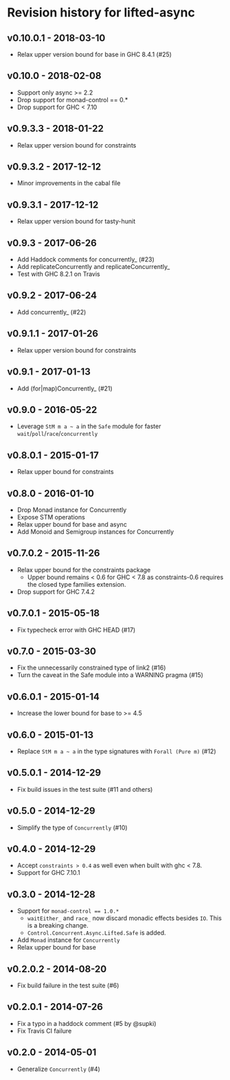 # Revision history for lifted-async

## v0.10.0.1 - 2018-03-10

* Relax upper version bound for base in GHC 8.4.1 (#25)

## v0.10.0 - 2018-02-08

* Support only async >= 2.2
* Drop support for monad-control == 0.*
* Drop support for GHC < 7.10

## v0.9.3.3 - 2018-01-22

* Relax upper version bound for constraints

## v0.9.3.2 - 2017-12-12

* Minor improvements in the cabal file

## v0.9.3.1 - 2017-12-12

* Relax upper version bound for tasty-hunit

## v0.9.3 - 2017-06-26

* Add Haddock comments for concurrently_ (#23)
* Add replicateConcurrently and replicateConcurrently_
* Test with GHC 8.2.1 on Travis

## v0.9.2 - 2017-06-24

* Add concurrently_ (#22)

## v0.9.1.1 - 2017-01-26

* Relax upper version bound for constraints

## v0.9.1 - 2017-01-13

* Add (for|map)Concurrently_ (#21)

## v0.9.0 - 2016-05-22

* Leverage `StM m a ~ a` in the `Safe` module for faster `wait`/`poll`/`race`/`concurrently`

## v0.8.0.1 - 2015-01-17

* Relax upper bound for constraints

## v0.8.0 - 2016-01-10

* Drop Monad instance for Concurrently
* Expose STM operations
* Relax upper bound for base and async
* Add Monoid and Semigroup instances for Concurrently

## v0.7.0.2 - 2015-11-26

* Relax upper bound for the constraints package
    * Upper bound remains < 0.6 for GHC < 7.8 as constraints-0.6 requires the closed type families extension.
* Drop support for GHC 7.4.2

## v0.7.0.1 - 2015-05-18

* Fix typecheck error with GHC HEAD (#17)

## v0.7.0 - 2015-03-30

* Fix the unnecessarily constrained type of link2 (#16)
* Turn the caveat in the Safe module into a WARNING pragma (#15)

## v0.6.0.1 - 2015-01-14

* Increase the lower bound for base to >= 4.5

## v0.6.0 - 2015-01-13

* Replace `StM m a ~ a` in the type signatures with `Forall (Pure m)` (#12)

## v0.5.0.1 - 2014-12-29

* Fix build issues in the test suite (#11 and others)

## v0.5.0 - 2014-12-29

* Simplify the type of `Concurrently` (#10)

## v0.4.0 - 2014-12-29

* Accept `constraints > 0.4` as well even when built with ghc < 7.8.
* Support for GHC 7.10.1

## v0.3.0 - 2014-12-28

* Support for `monad-control == 1.0.*`
    * `waitEither_` and `race_` now discard monadic effects besides `IO`. This is a breaking change.
    * `Control.Concurrent.Async.Lifted.Safe` is added.
* Add `Monad` instance for `Concurrently`
* Relax upper bound for base

## v0.2.0.2 - 2014-08-20

* Fix build failure in the test suite (#6)

## v0.2.0.1 - 2014-07-26

* Fix a typo in a haddock comment (#5 by @supki)
* Fix Travis CI failure

## v0.2.0 - 2014-05-01

* Generalize `Concurrently` (#4)
